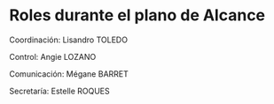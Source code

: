 # Roles durante el plano de Alcance

Coordinación: Lisandro TOLEDO

Control: Angie LOZANO

Comunicación: Mégane BARRET

Secretaría: Estelle ROQUES
